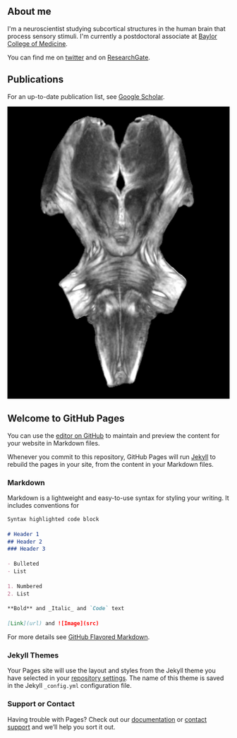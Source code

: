 ## About me
I'm a neuroscientist studying subcortical structures in the human brain that process sensory stimuli.
I'm currently a postdoctoral associate at [Baylor College of Medicine](https://www.bcm.edu/people-search/kevin-sitek-36931).

You can find me on [twitter](https://twitter.com/krsitek) and on [ResearchGate](https://www.researchgate.net/profile/Kevin_Sitek).

## Publications
For an up-to-date publication list, see [Google Scholar](https://scholar.google.com/citations?hl=en&user=fNPFNhsAAAAJ).

![Image](https://github.com/sitek/sitek.github.io/blob/master/images/demonculus_postmortem-brainstem.png?raw=true)


## Welcome to GitHub Pages

You can use the [editor on GitHub](https://github.com/sitek/sitek.github.io/edit/master/index.md) to maintain and preview the content for your website in Markdown files.

Whenever you commit to this repository, GitHub Pages will run [Jekyll](https://jekyllrb.com/) to rebuild the pages in your site, from the content in your Markdown files.

### Markdown

Markdown is a lightweight and easy-to-use syntax for styling your writing. It includes conventions for

```markdown
Syntax highlighted code block

# Header 1
## Header 2
### Header 3

- Bulleted
- List

1. Numbered
2. List

**Bold** and _Italic_ and `Code` text

[Link](url) and ![Image](src)
```

For more details see [GitHub Flavored Markdown](https://guides.github.com/features/mastering-markdown/).

### Jekyll Themes

Your Pages site will use the layout and styles from the Jekyll theme you have selected in your [repository settings](https://github.com/sitek/sitek.github.io/settings). The name of this theme is saved in the Jekyll `_config.yml` configuration file.

### Support or Contact

Having trouble with Pages? Check out our [documentation](https://help.github.com/categories/github-pages-basics/) or [contact support](https://github.com/contact) and we’ll help you sort it out.
